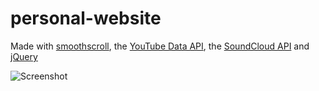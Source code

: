 # personal-website
Made with [smoothscroll](https://github.com/iamdustan/smoothscroll), the [YouTube Data API](https://developers.google.com/youtube/v3/), the [SoundCloud API](https://developers.soundcloud.com/) and [jQuery](http://jquery.com/)

![Screenshot](https://raw.githubusercontent.com/SpectralKH/personal-website/master/screenshot.png)
